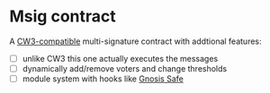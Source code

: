 # Msig contract

A [CW3-compatible](https://github.com/CosmWasm/cw-plus/tree/main/packages/cw3) multi-signature contract with addtional features:
- [ ] unlike CW3 this one actually executes the messages
- [ ] dynamically add/remove voters and change thresholds
- [ ] module system with hooks like [Gnosis Safe](https://help.gnosis-safe.io/en/articles/4934378-what-is-a-module)
